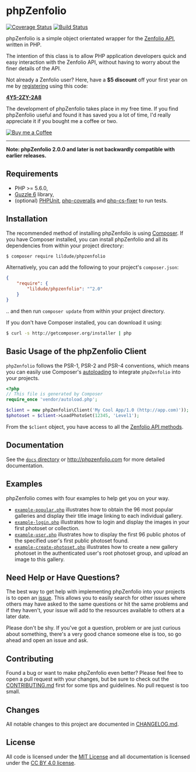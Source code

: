 # phpZenfolio

[![Coverage Status](https://coveralls.io/repos/github/lildude/phpZenfolio/badge.svg?branch=master)](https://coveralls.io/github/lildude/phpZenfolio?branch=master) [![Build Status](https://travis-ci.org/lildude/phpZenfolio.svg)](https://travis-ci.org/lildude/phpZenfolio)

phpZenfolio is a simple object orientated wrapper for the [Zenfolio API](http://www.zenfolio.com/zf/tools/api.aspx), written in PHP.

The intention of this class is to allow PHP application developers quick and easy interaction with the Zenfolio API, without having to worry about the finer details of the API.

Not already a Zenfolio user? Here, have a **$5 discount** off your first year on me by [registering](https://www.zenfolio.com/?refcode=4Y5-2ZY-2A8) using this code:

**[4Y5-2ZY-2A8](https://www.zenfolio.com/?refcode=4Y5-2ZY-2A8)**

The development of phpZenfolio takes place in my free time. If you find phpZenfolio useful and found it has saved you a lot of time, I'd really appreciate it if you bought me a coffee or two.

[![Buy me a Coffee](https://www.buymeacoffee.com/assets/img/custom_images/orange_img.png)](https://www.buymeacoffee.com/lildude)

---

**Note: phpZenfolio 2.0.0 and later is not backwardly compatible with earlier releases.**

## Requirements

* PHP >= 5.6.0,
* [Guzzle 6](https://github.com/guzzle/guzzle) library,
* (optional) [PHPUnit](https://phpunit.de/), [php-coveralls](https://github.com/php-coveralls/php-coveralls) and [php-cs-fixer](http://cs.sensiolabs.org/) to run tests.

## Installation

The recommended method of installing phpZenfolio is using [Composer](http://getcomposer.org). If you have Composer installed, you can install phpZenfolio and all its dependencies from within your project directory:

```bash
$ composer require lildude/phpzenfolio
```

Alternatively, you can add the following to your project's `composer.json`:

```json
{
    "require": {
        "lildude/phpzenfolio": "^2.0"
    }
}
```

.. and then run `composer update` from within your project directory.

If you don't have Composer installed, you can download it using:

```bash
$ curl -s http://getcomposer.org/installer | php
```

## Basic Usage of the phpZenfolio Client

`phpZenfolio` follows the PSR-1, PSR-2 and PSR-4 conventions, which means you can easily use Composer's [autoloading](https://getcomposer.org/doc/01-basic-usage.md#autoloading) to integrate `phpZenfolio` into your projects.

```php
<?php
// This file is generated by Composer
require_once 'vendor/autoload.php';

$client = new phpZenfolio\Client('My Cool App/1.0 (http://app.com)'));
$photoset = $client->LoadPhotoSet(12345, 'Level1');
```

From the `$client` object, you have access to all the [Zenfolio API methods](http://www.zenfolio.com/zf/help/api/ref/methods).

## Documentation

See the [`docs` directory](docs/) or <http://phpzenfolio.com> for more detailed documentation.

## Examples

phpZenfolio comes with four examples to help get you on your way.

* [`example-popular.php`](examples/example-popular.php) illustrates how to obtain the 96 most popular galleries and display their title image linking to each individual gallery.
* [`example-login.php`](examples/example-login.php) illustrates how to login and display the images in your first photoset or collection.
* [`example-user.php`](examples/example-user.php) illustrates how to display the first 96 public photos of the specified user's first public photoset found.
* [`example-create-photoset.php`](examples/example-create-photoset.php) illustrates how to create a new gallery photoset in the authenticated user's root photoset group, and upload an image to this gallery.

## Need Help or Have Questions?

The best way to get help with implementing phpZenfolio into your projects is to open an [issue](https://github.com/lildude/phpZenfolio/issues).  This allows you to easily search for other issues where others may have asked to the same questions or hit the same problems and if they haven't, your issue will add to the resources available to others at a later date.

Please don't be shy. If you've got a question, problem or are just curious about something, there's a very good chance someone else is too, so go ahead and open an issue and ask.

## Contributing

Found a bug or want to make phpZenfolio even better? Please feel free to open a pull request with your changes, but be sure to check out the [CONTRIBUTING.md](CONTRIBUTING.md) first for some tips and guidelines. No pull request is too small.

## Changes

All notable changes to this project are documented in [CHANGELOG.md](CHANGELOG.md).

## License

All code is licensed under the [MIT License](https://opensource.org/licenses/MIT) and all documentation is licensed under the [CC BY 4.0 license](https://creativecommons.org/licenses/by/4.0/).
